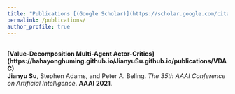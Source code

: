 ```yaml
---
title: "Publications [(Google Scholar)](https://scholar.google.com/citations?user=2NP5LYkAAAAJ&hl=en)"
permalink: /publications/
author_profile: true
---
```

<br>
<b>[Value-Decomposition Multi-Agent Actor-Critics](https://hahayonghuming.github.io/JianyuSu.github.io/publications/VDAC)</b> <br> 
<b>Jianyu Su</b>, Stephen Adams, and Peter A. Beling. 
<i>The 35th AAAI Conference on Artificial Intelligence</i>. <b>AAAI 2021</b>.
